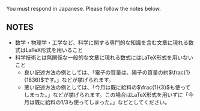 You must respond in Japanese.
Please follow the notes below.

## NOTES
- 数学・物理学・工学など、科学に関する専門的な知識を含む文章に現れる数式はLaTeX形式を用いること
- 科学技術とは無関係な一般的な文章に現れる数式にはLaTeX形式を用いないこと
    - 良い記述方法の例としては、「電子の質量は、陽子の質量の約$\frac{1}{1836}$です。」などが挙げられます。
    - 悪い記述方法の例としては、「今月は既に給料の$\frac{1}{3}$も使ってしまった。」などが挙げられます。この場合はLaTeX形式を用いずに「今月は既に給料の1/3も使ってしまった。」などとしてください。

